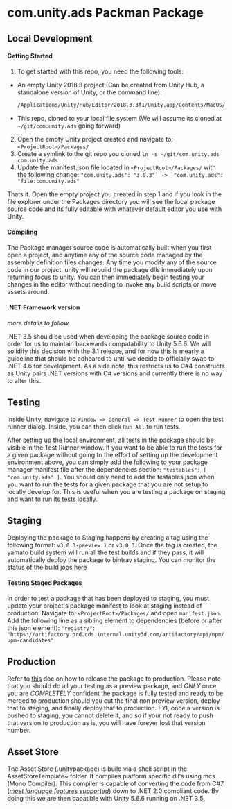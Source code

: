 # com.unity.ads Packman Package

## Local Development

#### Getting Started

1. To get started with this repo, you need the following tools:
- An empty Unity 2018.3 project (Can be created from Unity Hub, a standalone version of Unity, or the command line):
  ```sh
  /Applications/Unity/Hub/Editor/2018.3.3f1/Unity.app/Contents/MacOS/Unity -quit -createProject UnityAdsTest
  ```
- This repo, cloned to your local file system (We will assume its cloned at `~/git/com.unity.ads` going forward)

2. Open the empty Unity project created and navigate to: `<ProjectRoot>/Packages/`
2. Create a symlink to the git repo you cloned
	```ln -s ~/git/com.unity.ads com.unity.ads```
2. Update the manifest.json file located in `<ProjectRoot>/Packages/` with the following change:
	```"com.unity.ads": "3.0.3"` -> `"com.unity.ads": "file:com.unity.ads"```

Thats it.  Open the empty project you created in step 1 and if you look in the file explorer under the Packages directory you will see the local package source code and its fully editable with whatever default editor you use with Unity.


#### Compiling

The Package manager source code is automatically built when you first open a project, and anytime any of the source code managed by the assembly definition files changes.  Any time you modify any of the source code in our project, unity will rebuild the package dlls immediately upon returning focus to unity.  You can then immediately begin testing your changes in the editor without needing to invoke any build scripts or move assets around.

#### .NET Framework version

*more details to follow*

.NET 3.5 should be used when developing the package source code in order for us to maintain backwards compatability to Unity 5.6.6.  We will solidify this decision with the 3.1 release, and for now this is mearly a guideline that should be adheared to until we decide to officially swap to .NET 4.6 for development.  As a side note, this restricts us to C#4 constructs as Unity pairs .NET versions with C# versions and currently there is no way to alter this.

## Testing 

Inside Unity, navigate to `Window => General => Test Runner` to open the test runner dialog. Inside, you can then click `Run All` to run tests.

After setting up the local environment, all tests in the package should be visible in the Test Runner window.  If you want to be able to run the tests for a given package without going to the effort of setting up the development environment above, you can simply add the following to your package manager manifest file after the dependencies section: `"testables": [ "com.unity.ads" ]`.  You should only need to add the testables json when you want to run the tests for a given package that you are not setup to locally develop for.  This is useful when you are testing a package on staging and want to run its tests locally.

## Staging

Deploying the package to Staging happens by creating a tag using the following format: `v3.0.3-preview.1` or `v3.0.3`.  Once the tag is created, the yamato build system will run all the test builds and if they pass, it will automatically deploy the package to bintray staging.  You can monitor the status of the build jobs [here](https://yamato.prd.cds.internal.unity3d.com/jobs/36-Ads%2520Package)

#### Testing Staged Packages

In order to test a package that has been deployed to staging, you must update your project's package manifest to look at staging instead of production.  Navigate to: `<ProjectRoot>/Packages/` and open `manifest.json`.  Add the following line as a sibling element to dependencies (before or after this json element): `"registry": "https://artifactory.prd.cds.internal.unity3d.com/artifactory/api/npm/upm-candidates"`

## Production

Refer to [this](https://docs.google.com/document/d/1yN5cEnba4kJEU_hKjwnpl4h0TioWS7l2bo5cQSG9UOc/edit) doc on how to release the package to production.  Please note that you should do all your testing as a preview package, and *ONLY* once you are *COMPLETELY* confident the package is fully tested and ready to be merged to production should you cut the final non preview version, deploy that to staging, and finally deploy that to production.  FYI, once a version is pushed to staging, you cannot delete it, and so if your not ready to push that version to production as is, you will have forever lost that version number.

## Asset Store

The Asset Store (.unitypackage) is build via a shell script in the AssetStoreTemplate~ folder.  It compiles platform specific dll's using mcs (Mono Compiler).  This compiler is capable of converting the code from C#7 ([*most language features supported*](https://www.mono-project.com/docs/about-mono/languages/csharp/)) down to .NET 2.0 compliant code.  By doing this we are then capatible with Unity 5.6.6 running on .NET 3.5. 
